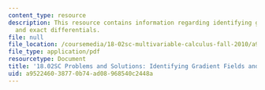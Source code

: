 ```yaml
---
content_type: resource
description: This resource contains information regarding identifying gradient fields
  and exact differentials.
file: null
file_location: /coursemedia/18-02sc-multivariable-calculus-fall-2010/a952246038770b74ad08968540c2448a_MIT18_02SC_pb_62_comb.pdf
file_type: application/pdf
resourcetype: Document
title: '18.02SC Problems and Solutions: Identifying Gradient Fields and Exact Differentials'
uid: a9522460-3877-0b74-ad08-968540c2448a
---
```

